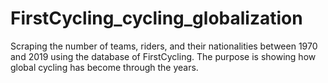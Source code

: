 # FirstCycling_cycling_globalization
Scraping the number of teams, riders, and their nationalities between 1970 and 2019 using the database of FirstCycling. The purpose is showing how global cycling has become through the years.
